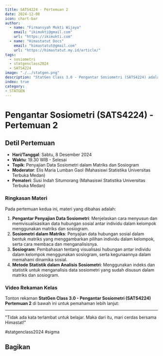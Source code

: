 ```yaml
--- 
title: SATS4224 - Pertemuan 2
date: 2024-12-08
icon: chart-bar
author:
  - name: "Firmansyah Mukti Wijaya"
    email: "ikimukti@gmail.com"
    url: "https://ikimukti.com"
  - name: "Himastatut Docs"
    email: "himastatut@gmail.com"
    url: "https://himastatut.my.id/article/"
tags:
  - sosiometri
  - statgenclass2024
  - SATS4224
image: "./../statgen.png"
description: "StatGen Class 3.0 - Pengantar Sosiometri (SATS4224) adalah program untuk memperkenalkan mahasiswa pada konsep dasar sosiometri dan aplikasinya dalam analisis hubungan sosial."
index: true
category: 
- STATGEN
--- 
```


# Pengantar Sosiometri (SATS4224) - Pertemuan 2

## Detil Pertemuan

- **Hari/Tanggal**: Sabtu, 8 Desember 2024  
- **Waktu**: 19.30 WIB - Selesai  
- **Topik**: Penyajian Data Sosiometri dalam Matriks dan Sosiogram  
- **Moderator**: Elis Maria Lumban Gaol (Mahasiswi Statistika Universitas Terbuka Medan)  
- **Pemateri**: Susi Indah Situmorang (Mahasiswi Statistika Universitas Terbuka Medan)

### Ringkasan Materi
Pada pertemuan kedua ini, materi yang dibahas adalah:
1. **Pengantar Penyajian Data Sosiometri**: Menjelaskan cara menyusun dan memvisualisasikan data hubungan sosial antar individu dalam kelompok menggunakan matriks dan sosiogram.
2. **Sosiometri dalam Matriks**: Penyajian data hubungan sosial dalam bentuk matriks yang menggambarkan pilihan individu dalam kelompok, serta cara membaca dan menganalisisnya.
3. **Sosiogram**: Pembahasan tentang visualisasi hubungan antar individu dalam kelompok menggunakan sosiogram, serta kegunaannya dalam memahami dinamika sosial.
4. **Metode Statistik dalam Analisis Sosiometri**: Menggunakan indeks dan statistik untuk menganalisis data sosiometri yang sudah disusun dalam matriks dan sosiogram.

### Video Rekaman Kelas
Tonton rekaman **StatGen Class 3.0 - Pengantar Sosiometri (SATS4224) Pertemuan 2** di bawah ini untuk pemahaman lebih lanjut:

<VidStack  
  src="https://www.youtube.com/watch?v=m9fWa9Lbe9g&t=1s"  
  title="StatGen Class 3.0 - Pengantar Sosiometri (SATS4224) Pertemuan 2"
/>

--- 

"Tidak ada kata terlambat untuk belajar. Maka dari itu, mari cerdas bersama Himastat!"

#statgenclass2024 #sigma


## Bagikan
<Share colorful />
<GitContributors />
<GitChangelog />